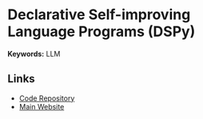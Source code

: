 # Declarative Self-improving Language Programs (DSPy)

<!--
https://udemy.com/course/dspy-learn-how-to-program-not-prompt-language-models/?couponCode=2021PM25
https://udemy.com/course/prompt-engineering-for-ai/?couponCode=2021PM25
-->

**Keywords:** LLM

## Links

- [Code Repository](https://github.com/stanfordnlp/dspy)
- [Main Website](https://dspy-docs.vercel.app)
